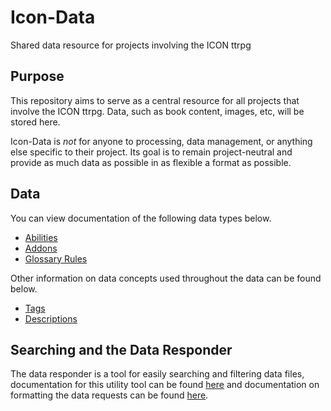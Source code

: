 # Icon-Data

Shared data resource for projects involving the ICON ttrpg

## Purpose

This repository aims to serve as a central resource for all projects that involve the ICON ttrpg. Data, such as book content, images, etc, will be stored here.

Icon-Data is *not* for anyone to processing, data management, or anything else specific to their project. Its goal is to remain project-neutral and provide as much data as possible in as flexible a format as possible.

## Data

You can view documentation of the following data types below.
- [Abilities](./_documentation/data_structures/Abilities.md)
- [Addons](./_documentation/data_structures/Addons.md)
- [Glossary Rules](./_documentation/data_structures/Glossary_Items.md)

Other information on data concepts used throughout the data can be found below.
- [Tags](./_documentation/Tags.md)
- [Descriptions](./_documentation/Description.md)

## Searching and the Data Responder

The data responder is a tool for easily searching and filtering data files, documentation for this utility tool can be found [here](./_documentation/search_util/Data_Responder.md) and documentation on formatting the data requests can be found [here](./_documentation/search_util/Request_Structure.md).